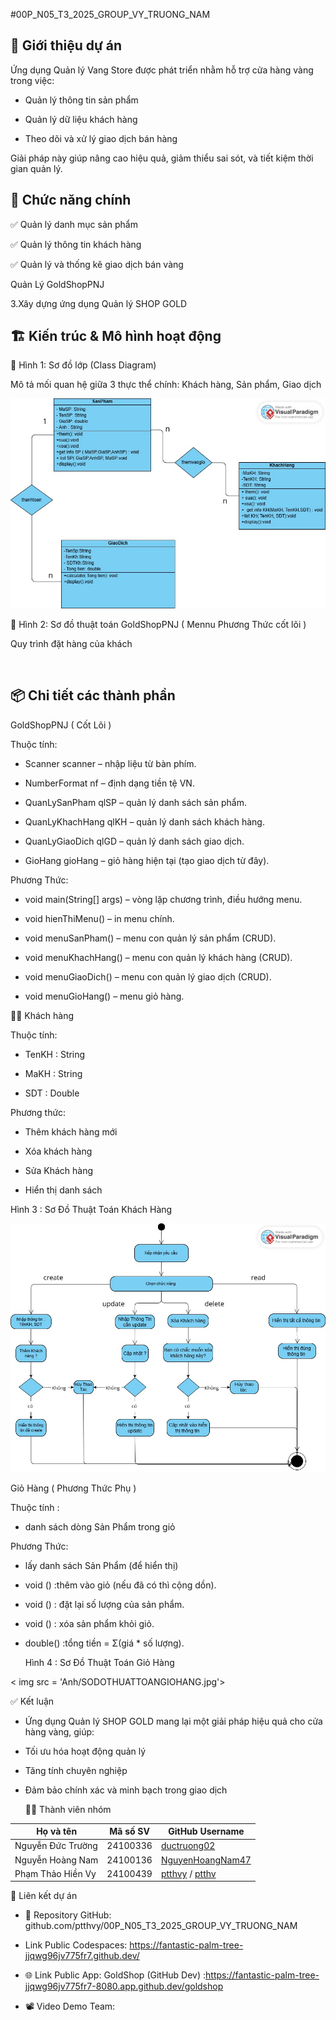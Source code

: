 #00P_N05_T3_2025_GROUP_VY_TRUONG_NAM

## 🔰 Giới thiệu dự án

Ứng dụng Quản lý Vang Store được phát triển nhằm hỗ trợ cửa hàng vàng trong việc:

- Quản lý thông tin sản phẩm

- Quản lý dữ liệu khách hàng

- Theo dõi và xử lý giao dịch bán hàng

Giải pháp này giúp nâng cao hiệu quả, giảm thiểu sai sót, và tiết kiệm thời gian quản lý.

## 🔧 Chức năng chính

✅ Quản lý danh mục sản phẩm

✅ Quản lý thông tin khách hàng

✅ Quản lý và thống kê giao dịch bán vàng

  Quản Lý GoldShopPNJ
  

3.Xây dựng ứng dụng Quản lý SHOP GOLD

## 🏗️ Kiến trúc & Mô hình hoạt động

🔹 Hình 1: Sơ đồ lớp (Class Diagram)

Mô tả mối quan hệ giữa 3 thực thể chính: Khách hàng, Sản phẩm, Giao dịch

<img src='Anh/SƠ ĐỒ CHỨC NĂNG.jpg'>

🔹 Hình 2: Sơ đồ thuật toán GoldShopPNJ ( Mennu Phương Thức cốt lõi )


Quy trình đặt hàng của khách

<img src=''>

## 📦 Chi tiết các thành phần

GoldShopPNJ ( Cốt Lõi )

Thuộc tính: 

- Scanner scanner – nhập liệu từ bàn phím.

-  NumberFormat nf – định dạng tiền tệ VN.

- QuanLySanPham qlSP – quản lý danh sách sản phẩm.

- QuanLyKhachHang qlKH – quản lý danh sách khách hàng.

-  QuanLyGiaoDich qlGD – quản lý danh sách giao dịch.

-  GioHang gioHang – giỏ hàng hiện tại (tạo giao dịch từ đây).

  Phương Thức:

 -  void main(String[] args) – vòng lặp chương trình, điều hướng menu.

 -  void hienThiMenu() – in menu chính.

 -   void menuSanPham() – menu con quản lý sản phẩm (CRUD).

 -   void menuKhachHang() – menu con quản lý khách hàng (CRUD).

 -   void menuGiaoDich() – menu con  quản lý giao dịch (CRUD).

 -    void menuGioHang() – menu giỏ hàng.



🧍‍♂️ Khách hàng

Thuộc tính:

- TenKH : String

- MaKH : String

- SDT : Double

Phương thức:

- Thêm khách hàng mới

- Xóa khách hàng

- Sửa Khách hàng

- Hiển thị danh sách

Hình 3 : Sơ Đồ Thuật Toán Khách Hàng 

  <img src="Anh/SODOTHUATTIANKHACHHANG.jpg" alt="Sơ đồ thuật toán khách hàng " width="600">
  

  Giỏ Hàng ( Phương Thức Phụ )

Thuộc tính :

- danh sách dòng Sản Phẩm trong giỏ

Phương Thức:

- lấy danh sách Sản Phẩm (để hiển thị)

- void () :thêm vào giỏ (nếu đã có thì cộng dồn).

- void () : đặt lại số lượng của sản phẩm.

- void () : xóa sản phẩm khỏi giỏ.

- double() :tổng tiền = Σ(giá * số lượng).

  Hình 4 : Sơ Đồ Thuật Toán Giỏ Hàng
  
< img src = 'Anh/SODOTHUATTOANGIOHANG.jpg'>


✅ Kết luận

- Ứng dụng Quản lý SHOP GOLD mang lại một giải pháp hiệu quả cho cửa hàng vàng, giúp:

- Tối ưu hóa hoạt động quản lý

- Tăng tính chuyên nghiệp

- Đảm bảo chính xác và minh bạch trong giao dịch

  👨‍💻 Thành viên nhóm


| Họ và tên             | Mã số SV  | GitHub Username         |
|------------------------|-----------|--------------------------|
| Nguyễn Đức Trường      | 24100336  | [ductruong02](https://github.com/ductruong02) |
| Nguyễn Hoàng Nam       | 24100136  | [NguyenHoangNam47](https://github.com/NguyenHoangNam47) |
| Phạm Thảo Hiền Vy      | 24100439  | [ptthvy](https://github.com/ptthvy) / [ptthv](https://github.com/ptthv) |

🔗 Liên kết dự án

- 📁 Repository GitHub:
github.com/ptthvy/00P_N05_T3_2025_GROUP_VY_TRUONG_NAM

- Link Public Codespaces: https://fantastic-palm-tree-jjqwg96jv775fr7.github.dev/
  
- 🌐 Link Public App:
GoldShop (GitHub Dev) :https://fantastic-palm-tree-jjqwg96jv775fr7-8080.app.github.dev/goldshop

- 📽️ Video Demo Team:
